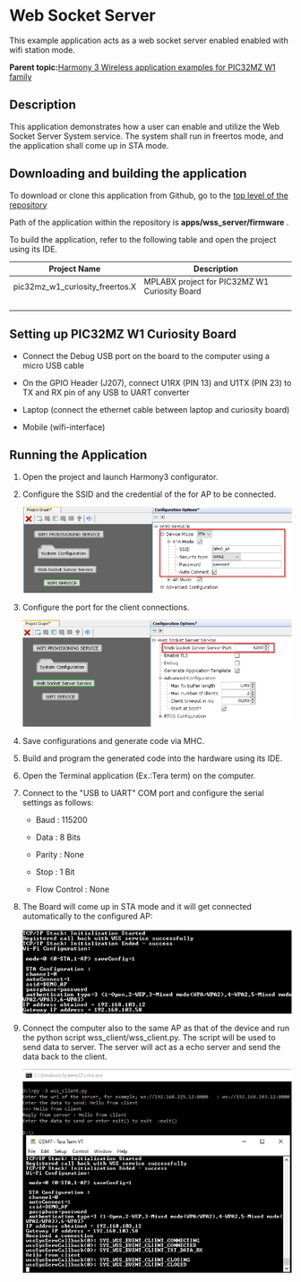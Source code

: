 # Web Socket Server

This example application acts as a web socket server enabled enabled with wifi station mode.

**Parent topic:**[Harmony 3 Wireless application examples for PIC32MZ W1 family](GUID-60AE2339-6045-4BAA-AEBC-AAEE24D8C566.md)

## Description

This application demonstrates how a user can enable and utilize the Web Socket Server System service. The system shall run in freertos mode, and the application shall come up in STA mode.

## Downloading and building the application

To download or clone this application from Github, go to the [top level of the repository](https://github.com/Microchip-MPLAB-Harmony/wireless_apps_pic32mzw1_wfi32e01)

Path of the application within the repository is **apps/wss\_server/firmware** .

To build the application, refer to the following table and open the project using its IDE.

|Project Name|Description|
|------------|-----------|
|pic32mz\_w1\_curiosity\_freertos.X|MPLABX project for PIC32MZ W1 Curiosity Board|
| |

## Setting up PIC32MZ W1 Curiosity Board

-   Connect the Debug USB port on the board to the computer using a micro USB cable

-   On the GPIO Header \(J207\), connect U1RX \(PIN 13\) and U1TX \(PIN 23\) to TX and RX pin of any USB to UART converter

-   Laptop \(connect the ethernet cable between laptop and curiosity board\)

-   Mobile \(wifi-interface\)


## Running the Application

1.  Open the project and launch Harmony3 configurator.

2.  Configure the SSID and the credential of the for AP to be connected.

    ![STAconfig](GUID-7234E1DA-A337-4B6A-9258-3E6A7FCE6CE3-low.png)

3.  Configure the port for the client connections.

    ![port](GUID-83920B01-486C-40EA-B7E6-5E36D69B5A12-low.png)

4.  Save configurations and generate code via MHC.

5.  Build and program the generated code into the hardware using its IDE.

6.  Open the Terminal application \(Ex.:Tera term\) on the computer.

7.  Connect to the "USB to UART" COM port and configure the serial settings as follows:

    -   Baud : 115200

    -   Data : 8 Bits

    -   Parity : None

    -   Stop : 1 Bit

    -   Flow Control : None

8.  The Board will come up in STA mode and it will get connected automatically to the configured AP:

    ![wss_server_console_wifi_connected](GUID-8AC8DBDF-AB75-4E99-A367-9EE6266DB46D-low.png)

9.  Connect the computer also to the same AP as that of the device and run the python script wss\_client/wss\_client.py. The script will be used to send data to server. The server will act as a echo server and send the data back to the client.

    ![wss_client_server_commn](GUID-4BE9DBD0-F825-46EF-92D9-B6E01677923A-low.png)


